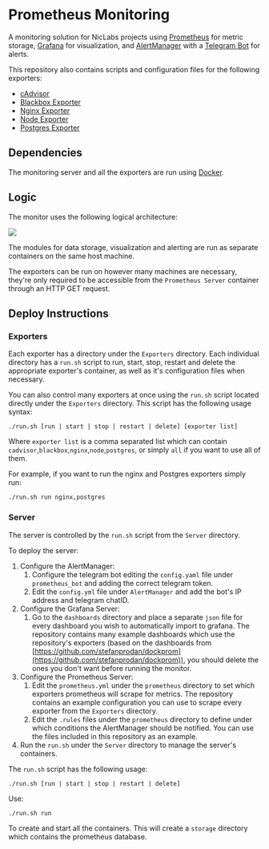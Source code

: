 # Prometheus Monitoring
 A monitoring solution for NicLabs projects using [Prometheus](https://github.com/prometheus/prometheus) for metric storage, [Grafana](https://github.com/grafana/grafana) for visualization, and [AlertManager](https://github.com/prometheus/alertmanager) with a [Telegram Bot](https://github.com/inCaller/prometheus_bot) for alerts.

 This repository also contains scripts and configuration files for the following exporters:

- [cAdvisor](https://github.com/google/cadvisor)
- [Blackbox Exporter](https://github.com/prometheus/blackbox_exporter)
- [Nginx Exporter](https://github.com/discordianfish/nginx_exporter)
- [Node Exporter](https://github.com/prometheus/node_exporter)
- [Postgres Exporter](https://github.com/wrouesnel/postgres_exporter)

## Dependencies

The monitoring server and all the exporters are run using [Docker](https://www.docker.com/).

## Logic

The monitor uses the following logical architecture:

<img src="https://raw.githubusercontent.com/niclabs/prometheus-monitoring/master/img/Logic_Arch.png">


 The modules for data storage, visualization and alerting are run as separate containers on the same host machine.

  The exporters can be run on however many machines are necessary, they're only required to be accessible from the `Prometheus Server` container through an HTTP GET request.

## Deploy Instructions
### Exporters
Each exporter has a directory under the `Exporters` directory. Each individual directory has a `run.sh` script to run, start, stop, restart and delete the appropriate exporter's container, as well as it's configuration files when necessary.

You can also control many exporters at once using the `run.sh` script located directly under the `Exporters` directory. This script has the following usage syntax:
```
./run.sh [run | start | stop | restart | delete] [exporter list]
```

Where `exporter list` is a comma separated list which can contain `cadvisor`,`blackbox`,`nginx`,`node`,`postgres`, or simply `all` if you want to use all of them.

For example, if you want to run the nginx and Postgres exporters simply run:

```
./run.sh run nginx,postgres
```

### Server
The server is controlled by the `run.sh` script from the `Server` directory.

To deploy the server:

1. Configure the AlertManager:
    1. Configure the telegram bot editing the `config.yaml` file under `prometheus_bot` and adding the correct telegram token.
    2. Edit the `config.yml` file under `AlertManager` and add the bot's IP address and telegram chatID.
2. Configure the Grafana Server:
    1. Go to the `dashboards` directory and place a separate `json` file for every dashboard you wish to automatically import to grafana.
    The repository contains many example dashboards which use the repository's exporters (based on the dashboards from [https://github.com/stefanprodan/dockprom](https://github.com/stefanprodan/dockprom)), you should delete the ones you don't want before running the monitor.    
3. Configure the Prometheus Server:
    1. Edit the `prometheus.yml` under the `prometheus` directory to set which exporters prometheus will scrape for metrics. The repository contains an example configuration you can use to scrape every exporter from the `Exporters` directory.
    2. Edit the `.rules` files under the `prometheus` directory to define under which conditions the AlertManager should be notified. You can use the files included in this repository as an example.
4. Run the `run.sh` under the `Server` directory to manage the server's containers.

The `run.sh` script has the following usage:
```
./run.sh [run | start | stop | restart | delete]
```
Use:
```
./run.sh run
```
To create and start all the containers. This will create a `storage` directory which contains the prometheus database.
